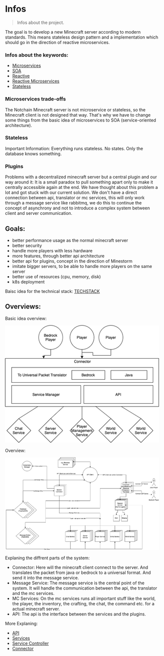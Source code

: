 # Infos
> Infos about the project.

The goal is to develop a new Minecraft server according to modern standards. This means stateless design pattern and a implementation which should go in the direction of reactive microservices.

### Infos about the keywords:

- [Microservices](https://en.wikipedia.org/wiki/Microservices)
- [SOA](https://en.wikipedia.org/wiki/Service-oriented_architecture)
- [Reactive](https://en.wikipedia.org/wiki/Reactive_programming)
- [Reactive Microservices](https://www.lightbend.com/microservices/reactive-microservices-events-domain-driven-design-ddd)
- [Stateless](https://en.wikipedia.org/wiki/Service_statelessness_principle)

### Microservices trade-offs
The Notchain Minecraft server is not microservice or stateless, so the Minecraft client is not designed that way. That's why we have to change some things from the basic idea of microservices to SOA (service-oriented architecture).

### Stateless
Important Information: Everything runs stateless. No states. Only the database knows something.

### Plugins
Problems with a decentralized minecraft server but a central plugin and our way around it:
It is a small paradox to pull something apart only to make it centrally accessible again at the end. We have thought about this problem a lot and got stuck with our current solution. We don't have a direct connection between api, translator or mc services, this will only work through a message service like rabbitmq, we do this to continue the concept of asynchrony and not to introduce a complex system between client and server communication. 


## Goals:
+ better performance usage as the normal minecraft server
+ better security
+ handle more players with less hardware
+ more features, through better api architecture
+ better api for plugins, concept in the direction of Minestorm
+ imitate bigger servers, to be able to handle more players on the same server
+ better use of resources (cpu, memory, disk)
+ k8s deployment

Baisc idea for the technical stack:
[TECHSTACK](./TECHSTACK.md)


## Overviews:
Basic idea overview:

![Idea as a diagram](images/idea.png)


Overview:

![Overview](images/overview.png)

Explaning the diffrent parts of the system:

- Connector: Here will the minecraft client connect to the server. And translates the packet from java or bedrock to a universal format. And send it into the message service.
- Message Service: The message service is the central point of the system. It will handle the communication between the api, the translator and the mc services.
- MC Services: On the mc services runs all important stuff like the world, the player, the inventory, the crafting, the chat, the command etc. for a actual minecraft server.
- API: The api is the interface between the services and the plugins.

More Explaning: 
- [API](./software-parts/api.md)
- [Services](./software-parts/services.md)
- [Service Controller](./software-parts/service-controller.md)
- [Connector](./software-parts/connector.md)
